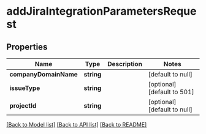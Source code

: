# addJiraIntegrationParametersRequest

## Properties
Name | Type | Description | Notes
------------ | ------------- | ------------- | -------------
**companyDomainName** | **string** |  | [default to null]
**issueType** | **string** |  | [optional] [default to 501]
**projectId** | **string** |  | [optional] [default to null]

[[Back to Model list]](../README.md#documentation-for-models) [[Back to API list]](../README.md#documentation-for-api-endpoints) [[Back to README]](../README.md)


